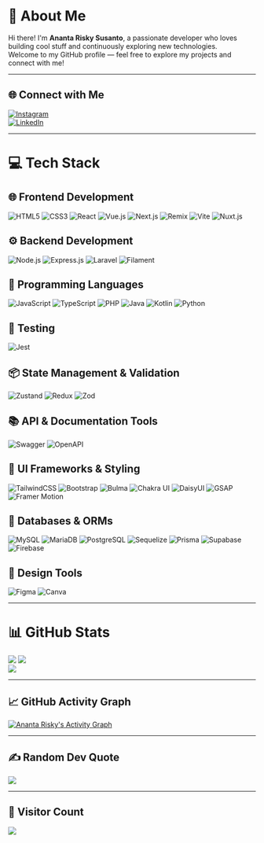 # 💫 About Me
Hi there! I'm **Ananta Risky Susanto**, a passionate developer who loves building cool stuff and continuously exploring new technologies.  
Welcome to my GitHub profile — feel free to explore my projects and connect with me!

---

## 🌐 Connect with Me
[![Instagram](https://img.shields.io/badge/Instagram-%23E4405F.svg?style=for-the-badge&logo=Instagram&logoColor=white)](https://instagram.com/riskykun_)  
[![LinkedIn](https://img.shields.io/badge/LinkedIn-%230077B5.svg?style=for-the-badge&logo=linkedin&logoColor=white)](https://linkedin.com/in/anantariskys)

---

# 💻 Tech Stack

## 🌐 Frontend Development
![HTML5](https://img.shields.io/badge/HTML5-%23E34F26.svg?style=for-the-badge&logo=html5&logoColor=white)
![CSS3](https://img.shields.io/badge/CSS3-%231572B6.svg?style=for-the-badge&logo=css3&logoColor=white)
![React](https://img.shields.io/badge/React-%2320232a.svg?style=for-the-badge&logo=react&logoColor=%2361DAFB)
![Vue.js](https://img.shields.io/badge/Vue.js-%2335495e.svg?style=for-the-badge&logo=vue.js&logoColor=%234FC08D)
![Next.js](https://img.shields.io/badge/Next-black?style=for-the-badge&logo=next.js&logoColor=white)
![Remix](https://img.shields.io/badge/Remix-%23000.svg?style=for-the-badge&logo=remix&logoColor=white)
![Vite](https://img.shields.io/badge/Vite-%23646CFF.svg?style=for-the-badge&logo=vite&logoColor=white)
![Nuxt.js](https://img.shields.io/badge/Nuxt.js-00DC82?style=for-the-badge&logo=nuxtdotjs&logoColor=white)

## ⚙️ Backend Development
![Node.js](https://img.shields.io/badge/Node.js-6DA55F?style=for-the-badge&logo=node.js&logoColor=white)
![Express.js](https://img.shields.io/badge/Express.js-%23404d59.svg?style=for-the-badge&logo=express&logoColor=%2361DAFB)
![Laravel](https://img.shields.io/badge/Laravel-%23FF2D20.svg?style=for-the-badge&logo=laravel&logoColor=white)
![Filament](https://img.shields.io/badge/Filament-FFAA00?style=for-the-badge&logoColor=%23000000)

## 🧠 Programming Languages
![JavaScript](https://img.shields.io/badge/JavaScript-%23323330.svg?style=for-the-badge&logo=javascript&logoColor=%23F7DF1E)
![TypeScript](https://img.shields.io/badge/TypeScript-%23007ACC.svg?style=for-the-badge&logo=typescript&logoColor=white)
![PHP](https://img.shields.io/badge/PHP-%23777BB4.svg?style=for-the-badge&logo=php&logoColor=white)
![Java](https://img.shields.io/badge/Java-%23ED8B00.svg?style=for-the-badge&logo=openjdk&logoColor=white)
![Kotlin](https://img.shields.io/badge/Kotlin-%237F52FF.svg?style=for-the-badge&logo=kotlin&logoColor=white)
![Python](https://img.shields.io/badge/Python-3670A0?style=for-the-badge&logo=python&logoColor=ffdd54)

## 🧪 Testing
![Jest](https://img.shields.io/badge/Jest-C21325?style=for-the-badge&logo=jest&logoColor=white)

## 📦 State Management & Validation
![Zustand](https://img.shields.io/badge/Zustand-%23ffdd57.svg?style=for-the-badge&logo=react&logoColor=black)
![Redux](https://img.shields.io/badge/Redux-593D88.svg?style=for-the-badge&logo=redux&logoColor=white)
![Zod](https://img.shields.io/badge/Zod-3A10E5?style=for-the-badge&logo=zod&logoColor=white)

## 📚 API & Documentation Tools
![Swagger](https://img.shields.io/badge/Swagger-%2385EA2D.svg?style=for-the-badge&logo=swagger&logoColor=black)
![OpenAPI](https://img.shields.io/badge/OpenAPI-6BA539?style=for-the-badge&logo=openapiinitiative&logoColor=white)

## 🎨 UI Frameworks & Styling
![TailwindCSS](https://img.shields.io/badge/TailwindCSS-%2338B2AC.svg?style=for-the-badge&logo=tailwind-css&logoColor=white)
![Bootstrap](https://img.shields.io/badge/Bootstrap-%237952B3.svg?style=for-the-badge&logo=bootstrap&logoColor=white)
![Bulma](https://img.shields.io/badge/Bulma-00D0B1?style=for-the-badge&logo=bulma&logoColor=white)
![Chakra UI](https://img.shields.io/badge/Chakra-%234ED1C5.svg?style=for-the-badge&logo=chakraui&logoColor=white)
![DaisyUI](https://img.shields.io/badge/DaisyUI-5A0EF8?style=for-the-badge&logo=daisyui&logoColor=white)
![GSAP](https://img.shields.io/badge/GSAP-88CE02?style=for-the-badge&logo=greensock&logoColor=white)
![Framer Motion](https://img.shields.io/badge/FramerMotion-%23000.svg?style=for-the-badge&logo=framer&logoColor=white)

## 💾 Databases & ORMs
![MySQL](https://img.shields.io/badge/MySQL-4479A1.svg?style=for-the-badge&logo=mysql&logoColor=white)
![MariaDB](https://img.shields.io/badge/MariaDB-003545?style=for-the-badge&logo=mariadb&logoColor=white)
![PostgreSQL](https://img.shields.io/badge/PostgreSQL-336791?style=for-the-badge&logo=postgresql&logoColor=white)
![Sequelize](https://img.shields.io/badge/Sequelize-52B0E7?style=for-the-badge&logo=Sequelize&logoColor=white)
![Prisma](https://img.shields.io/badge/Prisma-3982CE?style=for-the-badge&logo=Prisma&logoColor=white)
![Supabase](https://img.shields.io/badge/Supabase-3ECF8E?style=for-the-badge&logo=supabase&logoColor=white)
![Firebase](https://img.shields.io/badge/Firebase-a08021?style=for-the-badge&logo=firebase&logoColor=ffcd34)

## 🎨 Design Tools
![Figma](https://img.shields.io/badge/Figma-%23F24E1E.svg?style=for-the-badge&logo=figma&logoColor=white)
![Canva](https://img.shields.io/badge/Canva-%2300C4CC.svg?style=for-the-badge&logo=Canva&logoColor=white)

---

# 📊 GitHub Stats
![](https://github-readme-stats-lyart-xi-63.vercel.app/api?username=anantariskys&count_private=true&theme=react)
![](https://github-readme-streak-stats.herokuapp.com/?user=anantariskys&theme=react&hide_border=false)  
![](https://github-readme-stats-lyart-xi-63.vercel.app/api/top-langs/?username=anantariskys&theme=react&hide_border=false&include_all_commits=true&count_private=true&layout=compact)

---

## 📈 GitHub Activity Graph
[![Ananta Risky's Activity Graph](https://github-readme-activity-graph.vercel.app/graph?username=anantariskys&bg_color=1d2a3a&color=9cf0e9&line=00b4d8&point=ffffff&area=true&hide_border=true)](https://github.com/ashutosh00710/github-readme-activity-graph)

---

## ✍️ Random Dev Quote
![](https://quotes-github-readme.vercel.app/api?type=horizontal&theme=tokyonight)

---

## 👀 Visitor Count
![](https://komarev.com/ghpvc/?username=anantariskys&&color=lightgrey&&style=for-the-badge)

